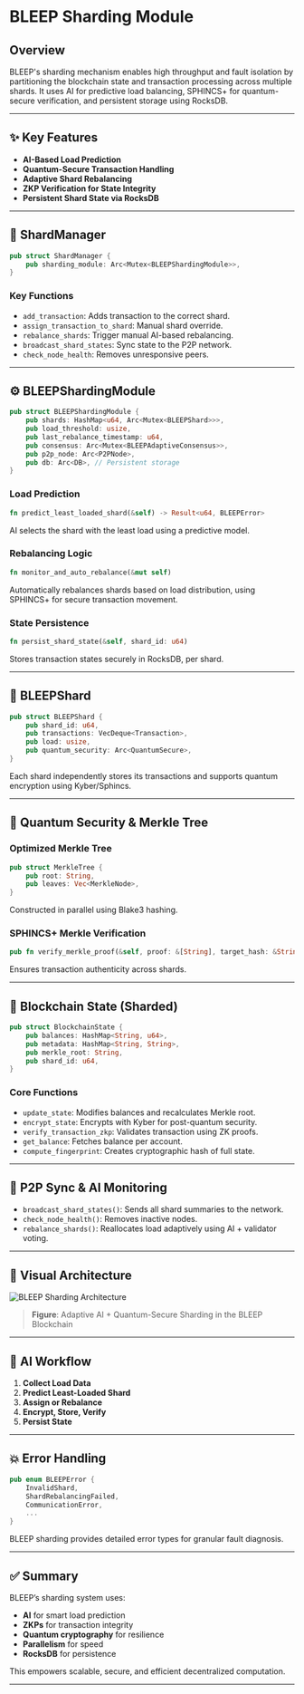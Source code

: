 # BLEEP Sharding Module

## Overview

BLEEP's sharding mechanism enables high throughput and fault isolation by partitioning the blockchain state and transaction processing across multiple shards. It uses AI for predictive load balancing, SPHINCS+ for quantum-secure verification, and persistent storage using RocksDB.

---

## ✨ Key Features

- **AI-Based Load Prediction**  
- **Quantum-Secure Transaction Handling**  
- **Adaptive Shard Rebalancing**  
- **ZKP Verification for State Integrity**  
- **Persistent Shard State via RocksDB**

---

## 🧠 ShardManager

```rust
pub struct ShardManager {
    pub sharding_module: Arc<Mutex<BLEEPShardingModule>>,
}
```

### Key Functions

- `add_transaction`: Adds transaction to the correct shard.
- `assign_transaction_to_shard`: Manual shard override.
- `rebalance_shards`: Trigger manual AI-based rebalancing.
- `broadcast_shard_states`: Sync state to the P2P network.
- `check_node_health`: Removes unresponsive peers.

---

## ⚙️ BLEEPShardingModule

```rust
pub struct BLEEPShardingModule {
    pub shards: HashMap<u64, Arc<Mutex<BLEEPShard>>>,
    pub load_threshold: usize,
    pub last_rebalance_timestamp: u64,
    pub consensus: Arc<Mutex<BLEEPAdaptiveConsensus>>,
    pub p2p_node: Arc<P2PNode>,
    pub db: Arc<DB>, // Persistent storage
}
```

### Load Prediction

```rust
fn predict_least_loaded_shard(&self) -> Result<u64, BLEEPError>
```

AI selects the shard with the least load using a predictive model.

### Rebalancing Logic

```rust
fn monitor_and_auto_rebalance(&mut self)
```

Automatically rebalances shards based on load distribution, using SPHINCS+ for secure transaction movement.

### State Persistence

```rust
fn persist_shard_state(&self, shard_id: u64)
```

Stores transaction states securely in RocksDB, per shard.

---

## 🧩 BLEEPShard

```rust
pub struct BLEEPShard {
    pub shard_id: u64,
    pub transactions: VecDeque<Transaction>,
    pub load: usize,
    pub quantum_security: Arc<QuantumSecure>,
}
```

Each shard independently stores its transactions and supports quantum encryption using Kyber/Sphincs.

---

## 🔐 Quantum Security & Merkle Tree

### Optimized Merkle Tree

```rust
pub struct MerkleTree {
    pub root: String,
    pub leaves: Vec<MerkleNode>,
}
```

Constructed in parallel using Blake3 hashing.

### SPHINCS+ Merkle Verification

```rust
pub fn verify_merkle_proof(&self, proof: &[String], target_hash: &String) -> bool
```

Ensures transaction authenticity across shards.

---

## 🧬 Blockchain State (Sharded)

```rust
pub struct BlockchainState {
    pub balances: HashMap<String, u64>,
    pub metadata: HashMap<String, String>,
    pub merkle_root: String,
    pub shard_id: u64,
}
```

### Core Functions

- `update_state`: Modifies balances and recalculates Merkle root.
- `encrypt_state`: Encrypts with Kyber for post-quantum security.
- `verify_transaction_zkp`: Validates transaction using ZK proofs.
- `get_balance`: Fetches balance per account.
- `compute_fingerprint`: Creates cryptographic hash of full state.

---

## 📡 P2P Sync & AI Monitoring

- `broadcast_shard_states()`: Sends all shard summaries to the network.
- `check_node_health()`: Removes inactive nodes.
- `rebalance_shards()`: Reallocates load adaptively using AI + validator voting.

---

## 🧱 Visual Architecture

![BLEEP Sharding Architecture](bleep_sharding_architecture.png)

> **Figure**: Adaptive AI + Quantum-Secure Sharding in the BLEEP Blockchain

---

## 🔁 AI Workflow

1. **Collect Load Data**
2. **Predict Least-Loaded Shard**
3. **Assign or Rebalance**
4. **Encrypt, Store, Verify**
5. **Persist State**

---

## 💥 Error Handling

```rust
pub enum BLEEPError {
    InvalidShard,
    ShardRebalancingFailed,
    CommunicationError,
    ...
}
```

BLEEP sharding provides detailed error types for granular fault diagnosis.

---

## ✅ Summary

BLEEP’s sharding system uses:

- **AI** for smart load prediction
- **ZKPs** for transaction integrity
- **Quantum cryptography** for resilience
- **Parallelism** for speed
- **RocksDB** for persistence

This empowers scalable, secure, and efficient decentralized computation.

---
